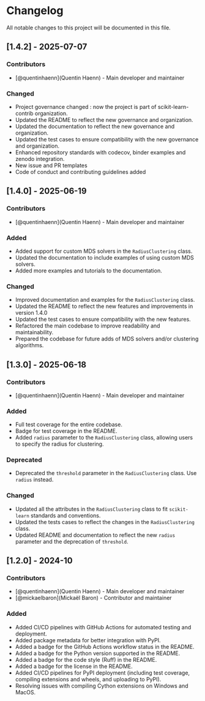 # Changelog

All notable changes to this project will be documented in this file.

## [1.4.2] - 2025-07-07

### Contributors

- [@quentinhaenn](Quentin Haenn) - Main developer and maintainer

### Changed

- Project governance changed : now the project is part of scikit-learn-contrib organization.
- Updated the README to reflect the new governance and organization.
- Updated the documentation to reflect the new governance and organization.
- Updated the test cases to ensure compatibility with the new governance and organization.
- Enhanced repository standards with codecov, binder examples and zenodo integration.
- New issue and PR templates
- Code of conduct and contributing guidelines added

## [1.4.0] - 2025-06-19

### Contributors

- [@quentinhaenn](Quentin Haenn) - Main developer and maintainer

### Added

- Added support for custom MDS solvers in the `RadiusClustering` class.
- Updated the documentation to include examples of using custom MDS solvers.
- Added more examples and tutorials to the documentation.

### Changed

- Improved documentation and examples for the `RadiusClustering` class.
- Updated the README to reflect the new features and improvements in version 1.4.0
- Updated the test cases to ensure compatibility with the new features.
- Refactored the main codebase to improve readability and maintainability.
- Prepared the codebase for future adds of MDS solvers and/or clustering algorithms.

## [1.3.0] - 2025-06-18

### Contributors

- [@quentinhaenn](Quentin Haenn) - Main developer and maintainer

### Added

- Full test coverage for the entire codebase.
- Badge for test coverage in the README.
- Added `radius` parameter to the `RadiusClustering` class, allowing users to specify the radius for clustering.

### Deprecated

- Deprecated the `threshold` parameter in the `RadiusClustering` class. Use `radius` instead.

### Changed

- Updated all the attributes in the `RadiusClustering` class to fit `scikit-learn` standards and conventions.
- Updated the tests cases to reflect the changes in the `RadiusClustering` class.
- Updated README and documentation to reflect the new `radius` parameter and the deprecation of `threshold`.

## [1.2.0] - 2024-10

### Contributors

- [@quentinhaenn](Quentin Haenn) - Main developer and maintainer
- [@mickaelbaron](Mickaël Baron) - Contributor and maintainer

### Added

- Added CI/CD pipelines with GitHub Actions for automated testing and deployment.
- Added package metadata for better integration with PyPI.
- Added a badge for the GitHub Actions workflow status in the README.
- Added a badge for the Python version supported in the README.
- Added a badge for the code style (Ruff) in the README.
- Added a badge for the license in the README.
- Added CI/CD pipelines for PyPI deployment (including test coverage, compiling extensions and wheels, and uploading to PyPI).
- Resolving issues with compiling Cython extensions on Windows and MacOS.
